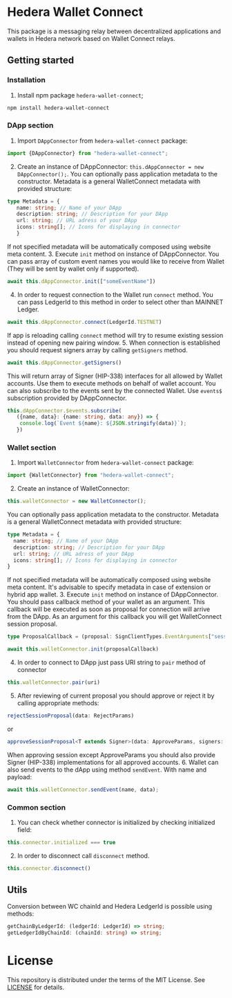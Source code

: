 # **Hedera Wallet Connect** 

This package is a messaging relay between decentralized applications and wallets in Hedera network based on Wallet Connect relays.

## Getting started
### Installation
1. Install npm package `hedera-wallet-connect`;
```bash
npm install hedera-wallet-connect
```

### DApp section
1. Import `DAppConnector` from `hedera-wallet-connect` package:
```typescript
import {DAppConnector} from "hedera-wallet-connect";
```
2. Create an instance of DAppConnector: `this.dAppConnector = new DAppConnector();`.
You can optionally pass application metadata to the constructor.
Metadata is a general WalletConnect metadata with provided structure:
```typescript
type Metadata = {
   name: string; // Name of your DApp
   description: string; // Description for your DApp
   url: string; // URL adress of your DApp
   icons: string[]; // Icons for displaying in connector
   }
```
If not specified metadata will be automatically composed using website meta content. 
3. Execute `init` method on instance of DAppConnector. You can pass array of custom event names you would like to receive from Wallet (They will be sent by wallet only if supported).
```typescript
await this.dAppConnector.init(["someEventName"])
```
4. In order to request connection to the Wallet run `connect` method. You can pass LedgerId to this method in order to select other than MAINNET Ledger.
```typescript
await this.dAppConnector.connect(LedgerId.TESTNET)
```
If app is reloading calling `connect` method will try to resume existing session instead of opening new pairing window.
5. When connection is established you should request signers array by calling `getSigners` method.
```typescript
await this.dAppConnector.getSigners()
```
This will return array of Signer (HIP-338) interfaces for all allowed by Wallet accounts.
Use them to execute methods on behalf of wallet account. 
You can also subscribe to the events sent by the connected Wallet. Use `events$` subscription provided by DAppConnector.
```typescript
this.dAppConnector.$events.subscribe(
   ({name, data}: {name: string, data: any}) => {
    console.log(`Event ${name}: ${JSON.stringify(data)}`);
   })
```

### Wallet section
1. Import `WalletConnector` from `hedera-wallet-connect` package:
```typescript
import {WalletConnector} from "hedera-wallet-connect";
```
2. Create an instance of WalletConnector: 
```typescript
this.walletConnector = new WalletConnector();
```
   You can optionally pass application metadata to the constructor.
   Metadata is a general WalletConnect metadata with provided structure:
```typescript
type Metadata = {
  name: string; // Name of your DApp
  description: string; // Description for your DApp
  url: string; // URL adress of your DApp
  icons: string[]; // Icons for displaying in connector
}
```
   If not specified metadata will be automatically composed using website meta content.
   It's advisable to specify metadata in case of extension or hybrid app wallet.
3. Execute `init` method on instance of DAppConnector. You should pass callback method of your wallet as an argument. 
This callback will be executed as soon as proposal for connection will arrive from the DApp. As an argument for this callback you will get WalletConnect session proposal.
```typescript
type ProposalCallback = (proposal: SignClientTypes.EventArguments["session_proposal"]) => Promise<void>;
```
```typescript
await this.walletConnector.init(proposalCallback)
```
4. In order to connect to DApp just pass URI string to `pair` method of connector
```typescript
this.walletConnector.pair(uri)
```
5. After reviewing of current proposal you should approve or reject it by calling appropriate methods:
```typescript
rejectSessionProposal(data: RejectParams)
```
or
```typescript
approveSessionProposal<T extends Signer>(data: ApproveParams, signers: T[])
```
   When approving session except ApproveParams you should also provide Signer (HIP-338) implementations for all approved accounts.
6. Wallet can also send events to the dApp using method `sendEvent`. With name and payload:
```typescript
await this.walletConnector.sendEvent(name, data);
```

### Common section
1. You can check whether connector is initialized by checking initialized field:
```typescript
this.connector.initialized === true
```
2. In order to disconnect call `disconnect` method.
```typescript
this.connector.disconnect()
```


## Utils

Conversion between WC chainId and Hedera LedgerId is possible using methods:
```typescript
getChainByLedgerId: (ledgerId: LedgerId) => string;
getLedgerIdByChainId: (chainId: string) => string;
```

# License
This repository is distributed under the terms of the MIT License. See [LICENSE](LICENSE) for details.
